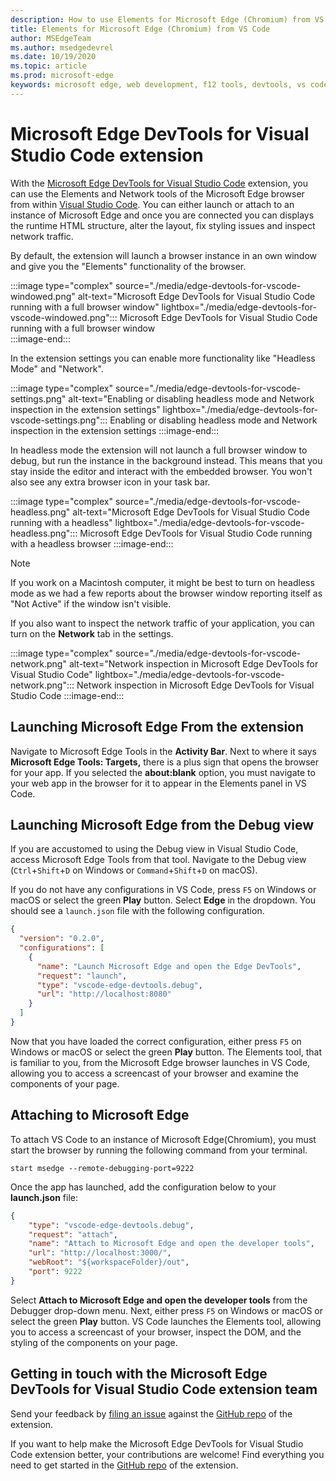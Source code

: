 ```yaml
---
description: How to use Elements for Microsoft Edge (Chromium) from VS Code
title: Elements for Microsoft Edge (Chromium) from VS Code
author: MSEdgeTeam
ms.author: msedgedevrel
ms.date: 10/19/2020
ms.topic: article
ms.prod: microsoft-edge
keywords: microsoft edge, web development, f12 tools, devtools, vs code, visual studio code, elements
---
```


# Microsoft Edge DevTools for Visual Studio Code extension

With the [Microsoft Edge DevTools for Visual Studio Code][VisualstudioMarketplaceElementsMicrosoftEdgeChromium] extension, you can use the Elements and Network tools of the Microsoft Edge browser from within [Visual Studio Code][VisualstudioCode].  You can either launch or attach to an instance of Microsoft Edge and once you are connected you can displays the runtime HTML structure, alter the layout, fix styling issues and inspect network traffic.  

By default, the extension will launch a browser instance in an own window and give you the "Elements" functionality of the browser.

:::image type="complex" source="./media/edge-devtools-for-vscode-windowed.png" alt-text="Microsoft Edge DevTools for Visual Studio Code running with a full browser window" lightbox="./media/edge-devtools-for-vscode-windowed.png":::
   Microsoft Edge DevTools for Visual Studio Code running with a full browser window  
:::image-end:::


In the extension settings you can enable more functionality like "Headless Mode" and "Network".

:::image type="complex" source="./media/edge-devtools-for-vscode-settings.png" alt-text="Enabling or disabling headless mode and Network inspection in the extension settings" lightbox="./media/edge-devtools-for-vscode-settings.png":::
    Enabling or disabling headless mode and Network inspection in the extension settings
:::image-end:::

In headless mode the extension will not launch a full browser window to debug, but run the instance in the background instead. This means that you stay inside the editor and interact with the embedded browser. You won't also see any extra browser icon in your task bar.  

:::image type="complex" source="./media/edge-devtools-for-vscode-headless.png" alt-text="Microsoft Edge DevTools for Visual Studio Code running with a headless" lightbox="./media/edge-devtools-for-vscode-headless.png":::
   Microsoft Edge DevTools for Visual Studio Code running with a headless browser
:::image-end:::

> [!NOTE]
> If you work on a Macintosh computer, it might be best to turn on headless mode as we had a few reports about the browser window reporting itself as "Not Active" if the window isn't visible.  

If you also want to inspect the network traffic of your application, you can turn on the **Network** tab in the settings.

:::image type="complex" source="./media/edge-devtools-for-vscode-network.png" alt-text="Network inspection in Microsoft Edge DevTools for Visual Studio Code" lightbox="./media/edge-devtools-for-vscode-network.png":::
    Network inspection in Microsoft Edge DevTools for Visual Studio Code
:::image-end:::

## Launching Microsoft Edge From the extension  

Navigate to Microsoft Edge Tools in the **Activity Bar**.  Next to where it says **Microsoft Edge Tools: Targets,** there is a plus sign that opens the browser for your app.  If you selected the **about:blank** option, you must navigate to your web app in the browser for it to appear in the Elements panel in VS Code.  

## Launching Microsoft Edge from the Debug view  

If you are accustomed to using the Debug view in Visual Studio Code, access Microsoft Edge Tools from that tool.  Navigate to the Debug view \(`Ctrl`+`Shift`+`D` on Windows or `Command`+`Shift`+`D` on macOS\).  

If you do not have any configurations in VS Code, press `F5` on Windows or macOS or select the green **Play** button. Select **Edge** in the dropdown. You should see a `launch.json` file with the following configuration.  

```json
{
  "version": "0.2.0",
  "configurations": [
    {
      "name": "Launch Microsoft Edge and open the Edge DevTools",
      "request": "launch",
      "type": "vscode-edge-devtools.debug",
      "url": "http://localhost:8080"
    }
  ]
}
```  

Now that you have loaded the correct configuration, either press `F5` on Windows or macOS or select the green **Play** button. The Elements tool, that is familiar to you, from the Microsoft Edge browser launches in VS Code, allowing you to access a screencast of your browser and examine the components of your page.  

## Attaching to Microsoft Edge  

To attach VS Code to an instance of Microsoft Edge\(Chromium\), you must start the browser by running the following command from your terminal.  

`start msedge --remote-debugging-port=9222`  

Once the app has launched, add the configuration below to your **launch.json** file:  

```json
{
    "type": "vscode-edge-devtools.debug",
    "request": "attach",
    "name": "Attach to Microsoft Edge and open the developer tools",
    "url": "http://localhost:3000/",
    "webRoot": "${workspaceFolder}/out",
    "port": 9222
}
```  

Select **Attach to Microsoft Edge and open the developer tools** from the Debugger drop-down menu.  Next, either press `F5` on Windows or macOS or select the green **Play** button.  VS Code launches the Elements tool, allowing you to access a screencast of your browser, inspect the DOM, and the styling of the components on your page.  

## Getting in touch with the Microsoft Edge DevTools for Visual Studio Code extension team  

Send your feedback by [filing an issue][GithubMicrosoftVscodeEdgeDevtoolsNewIssue] against the [GitHub repo][GithubMicrosoftVscodeEdgeDevtools] of the extension.  

If you want to help make the Microsoft Edge DevTools for Visual Studio Code extension better, your contributions are welcome!  Find everything you need to get started in the [GitHub repo][GithubMicrosoftVscodeEdgeDevtools] of the extension.  

<!-- image links -->  

<!--[ImageGifElementsEdge]: ./media/elements-for-edge.gif "Elements for Edge VS Code extension in action"  -->  
[ImagePngElementsEdge]: ./media/elements-for-edge.png "Elements for Edge VS Code extension in action"  

<!--links -->  

[VscodeElementsEdge]: ./elements-for-edge.md "Elements For Microsoft Edge VS Code Extension | Microsoft Docs"  

[VisualstudioCode]: https://code.visualstudio.com "Visual Studio Code"  
[VisualStudioCodeDocs]: https://code.visualstudio.com/Docs "Documentation | Visual Studio Code"   

[GithubMicrosoftVscodeEdgeDevtools]: https://github.com/Microsoft/vscode-edge-devtools "microsoft/vscode-edge-devtools | GitHub"  
[GithubMicrosoftVscodeEdgeDevtoolsNewIssue]: https://github.com/Microsoft/vscode-edge-devtools/issues/new "New Issue - microsoft/vscode-edge-devtools | GitHub"

[VisualstudioMarketplaceElementsMicrosoftEdgeChromium]: https://marketplace.visualstudio.com/items?itemName=ms-edgedevtools.vscode-edge-devtools "Microsoft Edge Tools for VS Code"  
